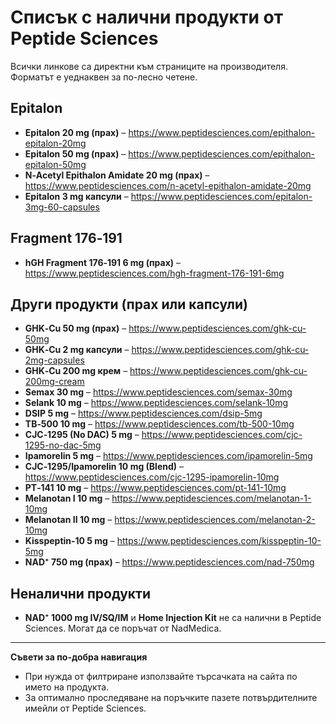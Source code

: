 # Списък с налични продукти от Peptide Sciences

Всички линкове са директни към страниците на производителя. Форматът е уеднаквен за по-лесно четене.

## Epitalon

- **Epitalon 20 mg (прах)** – https://www.peptidesciences.com/epithalon-epitalon-20mg
- **Epitalon 50 mg (прах)** – https://www.peptidesciences.com/epithalon-epitalon-50mg
- **N‑Acetyl Epithalon Amidate 20 mg (прах)** – https://www.peptidesciences.com/n-acetyl-epithalon-amidate-20mg
- **Epitalon 3 mg капсули** – https://www.peptidesciences.com/epitalon-3mg-60-capsules

## Fragment 176‑191

- **hGH Fragment 176‑191 6 mg (прах)** – https://www.peptidesciences.com/hgh-fragment-176-191-6mg

## Други продукти (прах или капсули)

- **GHK‑Cu 50 mg (прах)** – https://www.peptidesciences.com/ghk-cu-50mg
- **GHK‑Cu 2 mg капсули** – https://www.peptidesciences.com/ghk-cu-2mg-capsules
- **GHK‑Cu 200 mg крем** – https://www.peptidesciences.com/ghk-cu-200mg-cream
- **Semax 30 mg** – https://www.peptidesciences.com/semax-30mg
- **Selank 10 mg** – https://www.peptidesciences.com/selank-10mg
- **DSIP 5 mg** – https://www.peptidesciences.com/dsip-5mg
- **TB‑500 10 mg** – https://www.peptidesciences.com/tb-500-10mg
- **CJC‑1295 (No DAC) 5 mg** – https://www.peptidesciences.com/cjc-1295-no-dac-5mg
- **Ipamorelin 5 mg** – https://www.peptidesciences.com/ipamorelin-5mg
- **CJC‑1295/Ipamorelin 10 mg (Blend)** – https://www.peptidesciences.com/cjc-1295-ipamorelin-10mg
- **PT‑141 10 mg** – https://www.peptidesciences.com/pt-141-10mg
- **Melanotan I 10 mg** – https://www.peptidesciences.com/melanotan-1-10mg
- **Melanotan II 10 mg** – https://www.peptidesciences.com/melanotan-2-10mg
- **Kisspeptin‑10 5 mg** – https://www.peptidesciences.com/kisspeptin-10-5mg
- **NAD⁺ 750 mg (прах)** – https://www.peptidesciences.com/nad-750mg

## Неналични продукти

- **NAD⁺ 1000 mg IV/SQ/IM** и **Home Injection Kit** не са налични в Peptide Sciences. Могат да се поръчат от NadMedica.

***
**Съвети за по-добра навигация**
- При нужда от филтриране използвайте търсачката на сайта по името на продукта.
- За оптимално проследяване на поръчките пазете потвърдителните имейли от Peptide Sciences.

